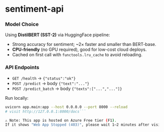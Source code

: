 # sentiment-api

### Model Choice
Using **DistilBERT (SST-2)** via HuggingFace pipeline:
- Strong accuracy for sentiment; ~2× faster and smaller than BERT-base.
- **CPU-friendly** (no GPU required), good for low-cost cloud deploys.
- Cached on first call with `functools.lru_cache` to avoid reloading.

### API Endpoints
- `GET /health` → `{"status":"ok"}`
- `POST /predict` → body `{"text":"..."}`
- `POST /predict_batch` → body `{"texts":["...","..."]}`

Run locally:
```bash
uvicorn app.main:app --host 0.0.0.0 --port 8000 --reload
# visit http://127.0.0.1:8000/docs```

⚠️ Note: This app is hosted on Azure Free tier (F1).  
If it shows "Web App Stopped (403)", please wait 1–2 minutes after visiting the link — the service may need to be restarted.
